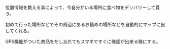 位置情報を教える事によって、今自分がいる場所に食べ物をデリバリーして貰う。

初めて行った場所などでその周辺にあるお勧めの場所などを自動的にマップに出してくれる。

GPS機能がついた商品をだし忘れてもスマホですぐに確認が出来る様にする。
